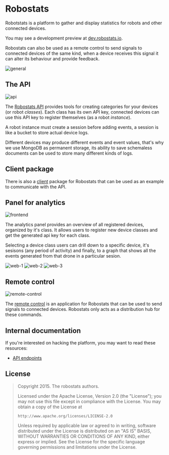 # Robostats

Robotstats is a platform to gather and display statistics for robots and other
connected devices.

You may see a development preview at
[dev.robostats.io](http://dev.robostats.io).

Robostats can also be used as a remote control to send signals to connected
devices of the same kind, when a device receives this signal it can alter its
behaviour and provide feedback.

![general](https://cloud.githubusercontent.com/assets/385670/5893726/9ff493ac-a4b4-11e4-8a94-d769a9d0efea.png)

## The API

![api](https://cloud.githubusercontent.com/assets/385670/5886015/140d0e7c-a348-11e4-9f29-2e1599f98994.png)

The [Robostats API](https://github.com/gophergala/robostats/tree/master/go/src/robostats/api)
provides tools for creating categories for your devices (or robot *classes*).
Each class has its own API key, connected devices can use this API key to
register themselves (as a robot *instance*).

A robot instance must create a session before adding events, a session is like
a bucket to store actual device logs.

Different devices may produce different events and event values, that's why we
use MongoDB as permanent storage, its ability to save schemaless documents can
be used to store many different kinds of logs.

## Client package

There is also a
[client](https://github.com/gophergala/robostats/tree/master/go/src/robostats/client)
package for Robostats that can be used as an example to communicate with the
API.

## Panel for analytics

![frontend](https://cloud.githubusercontent.com/assets/385670/5886013/14073830-a348-11e4-961a-fdc9bde0b151.png)

The analytics panel provides an overview of all registered devices, organized
by it's class. It allows users to register new device classes and get the
generated api key for each class.

Selecting a device class users can drill down to a specific device, it's
sesisons (any period of activity) and finally, to a graph that shows all the
events generated from that drone in a particular sesion.

![web-1](https://cloud.githubusercontent.com/assets/1133/5893820/7531d81a-a4b8-11e4-9316-7126455d99c5.png)
![web-2](https://cloud.githubusercontent.com/assets/1133/5893822/75379016-a4b8-11e4-864b-3d931eb8fcc0.png)
![web-3](https://cloud.githubusercontent.com/assets/1133/5893821/7533b572-a4b8-11e4-8885-5682af246575.png)

## Remote control

![remote-control](https://cloud.githubusercontent.com/assets/385670/5886016/181bf8ca-a348-11e4-89bc-4463931da63d.png)

The [remote
control](https://github.com/gophergala/robostats/tree/master/android) is an
application for Robostats that can be used to send signals to connected
devices. Robostats only acts as a distribution hub for these commands.

## Internal documentation

If you're interested on hacking the platform, you may want to read these
resources:

* [API endpoints](https://github.com/gophergala/robostats/tree/master/doc)

## License

> Copyright 2015. The robostats authors.
>
> Licensed under the Apache License, Version 2.0 (the "License");
> you may not use this file except in compliance with the License.
> You may obtain a copy of the License at
>
>     http://www.apache.org/licenses/LICENSE-2.0
>
> Unless required by applicable law or agreed to in writing, software
> distributed under the License is distributed on an "AS IS" BASIS,
> WITHOUT WARRANTIES OR CONDITIONS OF ANY KIND, either express or implied.
> See the License for the specific language governing permissions and
> limitations under the License.
